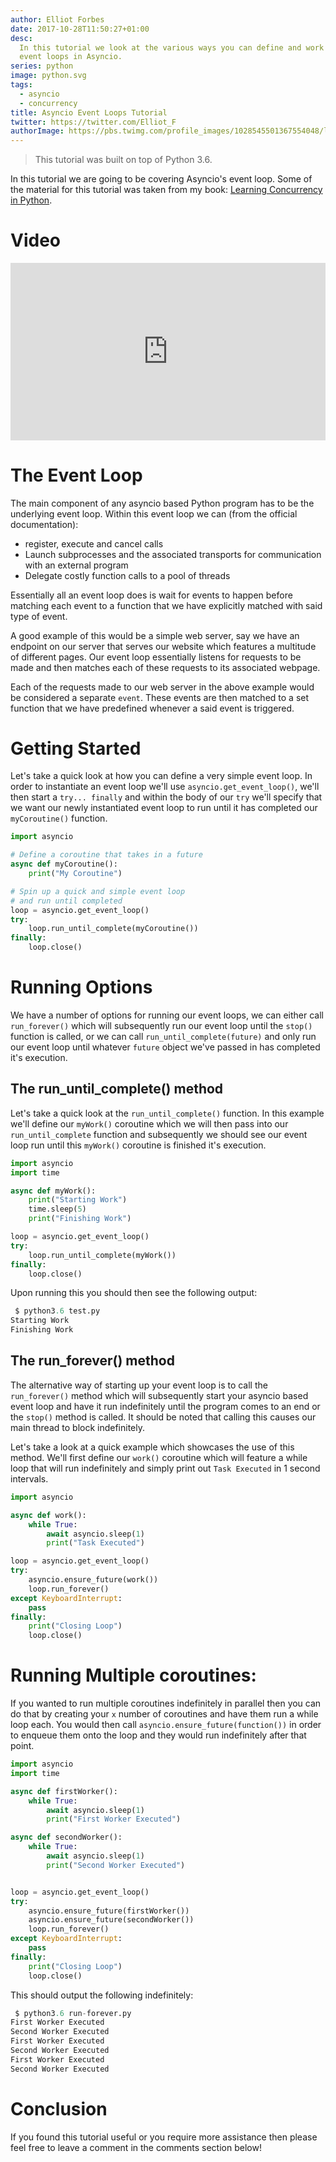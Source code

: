 ```yaml
---
author: Elliot Forbes
date: 2017-10-28T11:50:27+01:00
desc:
  In this tutorial we look at the various ways you can define and work with
  event loops in Asyncio.
series: python
image: python.svg
tags:
  - asyncio
  - concurrency
title: Asyncio Event Loops Tutorial
twitter: https://twitter.com/Elliot_F
authorImage: https://pbs.twimg.com/profile_images/1028545501367554048/lzr43cQv_400x400.jpg
---
```


> This tutorial was built on top of Python 3.6.

In this tutorial we are going to be covering Asyncio's event loop. Some of the
material for this tutorial was taken from my book:
[Learning Concurrency in Python](https://www.packtpub.com/application-development/learning-concurrency-python).

# Video

<div style="position:relative;height:0;padding-bottom:56.25%"><iframe src="https://www.youtube.com/embed/xWt5lpn8fN8?ecver=2" style="position:absolute;width:100%;height:100%;left:0" width="640" height="360" frameborder="0" gesture="media" allowfullscreen></iframe></div>

# The Event Loop

The main component of any asyncio based Python program has to be the underlying
event loop. Within this event loop we can (from the official documentation):

- register, execute and cancel calls
- Launch subprocesses and the associated transports for communication with an
  external program
- Delegate costly function calls to a pool of threads

Essentially all an event loop does is wait for events to happen before matching
each event to a function that we have explicitly matched with said type of
event.

A good example of this would be a simple web server, say we have an endpoint on
our server that serves our website which features a multitude of different
pages. Our event loop essentially listens for requests to be made and then
matches each of these requests to its associated webpage.

Each of the requests made to our web server in the above example would be
considered a separate `event`. These events are then matched to a set function
that we have predefined whenever a said event is triggered.

# Getting Started

Let's take a quick look at how you can define a very simple event loop. In order
to instantiate an event loop we'll use `asyncio.get_event_loop()`, we'll then
start a `try... finally` and within the body of our `try` we'll specify that we
want our newly instantiated event loop to run until it has completed our
`myCoroutine()` function.

```py
import asyncio

# Define a coroutine that takes in a future
async def myCoroutine():
    print("My Coroutine")

# Spin up a quick and simple event loop
# and run until completed
loop = asyncio.get_event_loop()
try:
    loop.run_until_complete(myCoroutine())
finally:
    loop.close()
```

# Running Options

We have a number of options for running our event loops, we can either call
`run_forever()` which will subsequently run our event loop until the `stop()`
function is called, or we can call `run_until_complete(future)` and only run our
event loop until whatever `future` object we've passed in has completed it's
execution.

## The run_until_complete() method

Let's take a quick look at the `run_until_complete()` function. In this example
we'll define our `myWork()` coroutine which we will then pass into our
`run_until_complete` function and subsequently we should see our event loop run
until this `myWork()` coroutine is finished it's execution.

```py
import asyncio
import time

async def myWork():
    print("Starting Work")
    time.sleep(5)
    print("Finishing Work")

loop = asyncio.get_event_loop()
try:
    loop.run_until_complete(myWork())
finally:
    loop.close()
```

Upon running this you should then see the following output:

```py
 $ python3.6 test.py
Starting Work
Finishing Work
```

## The run_forever() method

The alternative way of starting up your event loop is to call the
`run_forever()` method which will subsequently start your asyncio based event
loop and have it run indefinitely until the program comes to an end or the
`stop()` method is called. It should be noted that calling this causes our main
thread to block indefinitely.

Let's take a look at a quick example which showcases the use of this method.
We'll first define our `work()` coroutine which will feature a while loop that
will run indefinitely and simply print out `Task Executed` in 1 second
intervals.

```py
import asyncio

async def work():
    while True:
        await asyncio.sleep(1)
        print("Task Executed")

loop = asyncio.get_event_loop()
try:
    asyncio.ensure_future(work())
    loop.run_forever()
except KeyboardInterrupt:
    pass
finally:
    print("Closing Loop")
    loop.close()
```

# Running Multiple coroutines:

If you wanted to run multiple coroutines indefinitely in parallel then you can
do that by creating your `x` number of coroutines and have them run a while loop
each. You would then call `asyncio.ensure_future(function())` in order to
enqueue them onto the loop and they would run indefinitely after that point.

```py
import asyncio
import time

async def firstWorker():
    while True:
        await asyncio.sleep(1)
        print("First Worker Executed")

async def secondWorker():
    while True:
        await asyncio.sleep(1)
        print("Second Worker Executed")


loop = asyncio.get_event_loop()
try:
    asyncio.ensure_future(firstWorker())
    asyncio.ensure_future(secondWorker())
    loop.run_forever()
except KeyboardInterrupt:
    pass
finally:
    print("Closing Loop")
    loop.close()
```

This should output the following indefinitely:

```py
 $ python3.6 run-forever.py
First Worker Executed
Second Worker Executed
First Worker Executed
Second Worker Executed
First Worker Executed
Second Worker Executed
```

# Conclusion

If you found this tutorial useful or you require more assistance then please
feel free to leave a comment in the comments section below!
